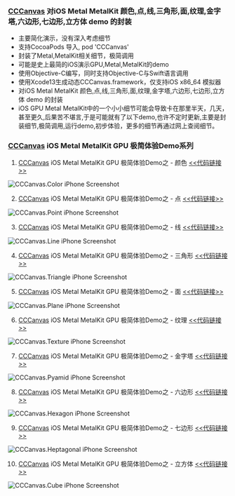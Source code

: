 ### [CCCanvas](https://github.com/ccworld1000/CCCanvas) 对iOS Metal MetalKit 颜色,点,线,三角形,面,纹理,金字塔,六边形,七边形,立方体 demo 的封装

* 主要简化演示，没有深入考虑细节
* 支持CocoaPods 导入, pod 'CCCanvas'
* 封装了Metal,MetalKit相关细节，极简调用
* 可能是史上最简的iOS演示GPU,Metal,MetalKit的demo
* 使用Objective-C编写，同时支持Objective-C与Swift语言调用
* 使用Xcode13生成动态CCCanvas.framework，仅支持iOS x86_64 模拟器
* 对iOS Metal MetalKit 颜色,点,线,三角形,面,纹理,金字塔,六边形,七边形,立方体 demo 的封装
* iOS GPU Metal MetalKit中的一个小小细节可能会导致卡在那里半天，几天，甚至更久,后果苦不堪言,于是可能就有了以下demo,也许不定时更新,主要是封装细节,极简调用,运行demo,初步体验，更多的细节再通过网上查阅细节。

### [CCCanvas](https://github.com/ccworld1000/CCCanvas) iOS Metal MetalKit GPU 极简体验Demo系列

1. [CCCanvas](https://github.com/ccworld1000/CCCanvas) iOS Metal MetalKit GPU 极简体验Demo之 - 颜色 [<<代码链接>>](https://github.com/ccworld1000/CCCanvas.Color)

![CCCanvas.Color iPhone Screenshot](https://raw.github.com/ccworld1000/CCCanvas.Screenshot/main/CCCanvas.Color.jpg?raw=true)

2. [CCCanvas](https://github.com/ccworld1000/CCCanvas) iOS Metal MetalKit GPU 极简体验Demo之 - 点 [<<代码链接>>](https://github.com/ccworld1000/CCCanvas.Point)

![CCCanvas.Point iPhone Screenshot](https://raw.github.com/ccworld1000/CCCanvas.Screenshot/main/CCCanvas.Point.jpg?raw=true)

3. [CCCanvas](https://github.com/ccworld1000/CCCanvas) iOS Metal MetalKit GPU 极简体验Demo之 - 线 [<<代码链接>>](https://github.com/ccworld1000/CCCanvas.Line)

![CCCanvas.Line iPhone Screenshot](https://raw.github.com/ccworld1000/CCCanvas.Screenshot/main/CCCanvas.Line.jpg?raw=true)

4. [CCCanvas](https://github.com/ccworld1000/CCCanvas) iOS Metal MetalKit GPU 极简体验Demo之 - 三角形 [<<代码链接>>](https://github.com/ccworld1000/CCCanvas.Triangle)

![CCCanvas.Triangle iPhone Screenshot](https://raw.github.com/ccworld1000/CCCanvas.Screenshot/main/CCCanvas.Triangle.jpg?raw=true)

5. [CCCanvas](https://github.com/ccworld1000/CCCanvas) iOS Metal MetalKit GPU 极简体验Demo之 - 面 [<<代码链接>>](https://github.com/ccworld1000/CCCanvas.Plane)

![CCCanvas.Plane iPhone Screenshot](https://raw.github.com/ccworld1000/CCCanvas.Screenshot/main/CCCanvas.Plane.jpg?raw=true)

6. [CCCanvas](https://github.com/ccworld1000/CCCanvas) iOS Metal MetalKit GPU 极简体验Demo之 - 纹理 [<<代码链接>>](https://github.com/ccworld1000/CCCanvas.Texture)

![CCCanvas.Texture iPhone Screenshot](https://raw.github.com/ccworld1000/CCCanvas.Screenshot/main/CCCanvas.Texture.jpg?raw=true)

7. [CCCanvas](https://github.com/ccworld1000/CCCanvas) iOS Metal MetalKit GPU 极简体验Demo之 - 金字塔 [<<代码链接>>](https://github.com/ccworld1000/CCCanvas.Pyamid)

![CCCanvas.Pyamid iPhone Screenshot](https://raw.github.com/ccworld1000/CCCanvas.Screenshot/main/CCCanvas.Pyamid.jpg?raw=true)

8. [CCCanvas](https://github.com/ccworld1000/CCCanvas) iOS Metal MetalKit GPU 极简体验Demo之 - 六边形 [<<代码链接>>](https://github.com/ccworld1000/CCCanvas.Hexagon)

![CCCanvas.Hexagon iPhone Screenshot](https://raw.github.com/ccworld1000/CCCanvas.Screenshot/main/CCCanvas.Hexagon.jpg?raw=true)

9. [CCCanvas](https://github.com/ccworld1000/CCCanvas) iOS Metal MetalKit GPU 极简体验Demo之 - 七边形 [<<代码链接>>](https://github.com/ccworld1000/CCCanvas.Heptagonal)

![CCCanvas.Heptagonal iPhone Screenshot](https://raw.github.com/ccworld1000/CCCanvas.Screenshot/main/CCCanvas.Heptagonal.jpg?raw=true)

10. [CCCanvas](https://github.com/ccworld1000/CCCanvas) iOS Metal MetalKit GPU 极简体验Demo之 - 立方体 [<<代码链接>>](https://github.com/ccworld1000/CCCanvas.Cube)

![CCCanvas.Cube iPhone Screenshot](https://raw.github.com/ccworld1000/CCCanvas.Screenshot/main/CCCanvas.Cube.jpg?raw=true)

